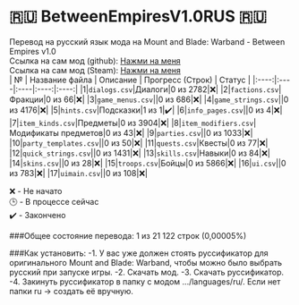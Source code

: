 # :ru: BetweenEmpiresV1.0RUS :ru:
Перевод на русский язык мода на Mount and Blade: Warband - Between Empires v1.0 <br>
Ссылка на сам мод (github): [Нажми на меня](https://github.com/EldarFara/VictorianEraDev) <br>
Ссылка на сам мод (Steam): [Нажми на меня](https://steamcommunity.com/sharedfiles/filedetails/?id=2130345396) <br>
| № | Название файла | Описание | Прогресс (Строк) | Статус |
|:----:|:----|:----|:----:|:----:|
|1|`dialogs.csv`|Диалоги|0 из 2782|:x:|
|2|`factions.csv`|Фракции|0 из 66|:x:|
|3|`game_menus.csv`||0 из 686|:x:|
|4|`game_strings.csv`||0 из 4176|:x:|
|5|`hints.csv`|Подсказки|1 из 1|:heavy_check_mark:|
|6|`info_pages.csv`||0 из 4|:x:|
|7|`item_kinds.csv`|Предметы|0 из 3904|:x:|
|8|`item_modifiers.csv`|Модификаты предметов|0 из 43|:x:|
|9|`parties.csv`||0 из 1033|:x:|
|10|`party_templates.csv`||0 из 50|:x:|
|11|`quests.csv`|Квесты|0 из 77|:x:|
|12|`quick_strings.csv`||0 из 1431|:x:|
|13|`skills.csv`|Навыки|0 из 84|:x:|
|14|`skins.csv`||0 из 28|:x:|
|15|`troops.csv`|Бойцы|0 из 5866|:x:|
|16|`ui.csv`||0 из 783|:x:|
|17|`uimain.csv`||0 из 108|:x:|

:x: - Не начато <br>
:clock3: - В процессе сейчас <br>
:heavy_check_mark: - Закончено <br>

###Общее состояние перевода: 1 из 21 122 строк (0,00005%)

###Как установить:
-1. У вас уже должен стоять руссификатор для оригинального Mount and Blade: Warband, чтобы можно было выбрать русский при запуске игры.
-2. Скачать мод.
-3. Скачать руссификатор.
-4. Закинуть руссификатор в папку с модом .../languages/ru/. Если нет папки ru -> создать её вручную.